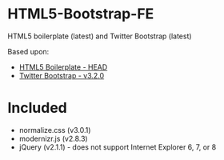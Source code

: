 HTML5-Bootstrap-FE
==================

HTML5 boilerplate (latest) and Twitter Bootstrap (latest)


Based upon:

- [HTML5 Boilerplate - HEAD](https://github.com/h5bp/html5-boilerplate)
- [Twitter Bootstrap - v3.2.0](http://getbootstrap.com/)

Included
========

- normalize.css (v3.0.1)
- modernizr.js (v2.8.3)
- jQuery (v2.1.1) - does not support Internet Explorer 6, 7, or 8



